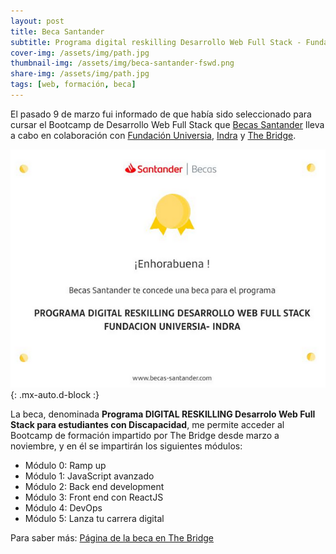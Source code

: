 ```yaml
---
layout: post
title: Beca Santander
subtitle: Programa digital reskilling Desarrollo Web Full Stack - Fundación Universia - Indra
cover-img: /assets/img/path.jpg
thumbnail-img: /assets/img/beca-santander-fswd.png
share-img: /assets/img/path.jpg
tags: [web, formación, beca]
---
```


El pasado 9 de marzo fui informado de que había sido seleccionado para cursar el Bootcamp de Desarrollo Web Full Stack que [Becas Santander](https://www.becas-santander.com/es/index.html) lleva a cabo en colaboración con [Fundación Universia](https://jobs.universia.net/), [Indra](https://www.indracompany.com/) y [The Bridge](https://www.thebridge.tech/).

![¡Conseguido!](/assets/img/beca-santander-fswd.png){: .mx-auto.d-block :}

La beca, denominada **Programa DIGITAL RESKILLING Desarrolo Web Full Stack para estudiantes con Discapacidad**, me permite acceder al Bootcamp de formación impartido por The Bridge desde marzo a noviembre, y en él se impartirán los siguientes módulos:

- Módulo 0: Ramp up 
- Módulo 1: JavaScript avanzado 
- Módulo 2: Back end development 
- Módulo 3: Front end con ReactJS 
- Módulo 4: DevOps
- Módulo 5: Lanza tu carrera digital 

Para saber más: [Página de la beca en The Bridge](https://www.thebridge.tech/curso/bootcamp-indra-fundacion-universia#solicitud-beca)
